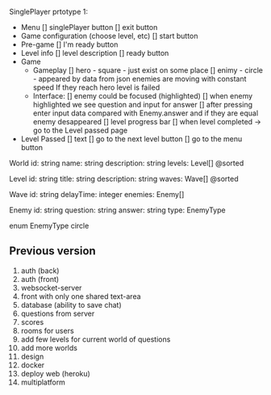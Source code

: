 SinglePlayer prtotype 1:
* Menu
    [] singlePlayer button
    [] exit button
* Game configuration (choose level, etc)
    [] start button 
* Pre-game
    [] I'm ready button
* Level info
    [] level description
    [] ready button
* Game
    * Gameplay
        [] hero - square - just exist on some place
        [] enimy - circle - appeared by data from json
        enemies are moving with constant speed If they reach hero level is failed 
    * Interface:
        [] enemy could be focused (highlighted)
        [] when enemy highlighted we see question and input for answer
        [] after pressing enter input data compared with Enemy.answer and if they are equal enemy desappeared
        [] level progress bar
        [] when level completed -> go to the Level passed page
* Level Passed
    [] text
    [] go to the next level button
    [] go to the menu button

World
    id: string
    name: string
    description: string
    levels: Level[] @sorted

Level
    id: string 
    title: string
    description: string
    waves: Wave[] @sorted

Wave
    id: string
    delayTime: integer
    enemies: Enemy[]

Enemy
    id: string
    question: string
    answer: string
    type: EnemyType

enum EnemyType
    circle
    
Previous version
--------------------------------------
1. auth (back)
2. auth (front)
3. websocket-server 
4. front with only one shared text-area
5. database (ability to save chat)
6. questions from server
7. scores
8. rooms for users
9. add few levels for current world of questions
10. add more worlds
11. design
12. docker
13. deploy web (heroku)
14. multiplatform
